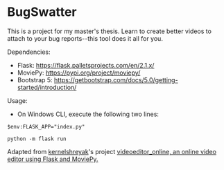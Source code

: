 # BugSwatter

This is a project for my master's thesis. Learn to create better videos to attach to your bug reports--this tool does it all for you.

Dependencies:

- Flask: https://flask.palletsprojects.com/en/2.1.x/
- MoviePy: https://pypi.org/project/moviepy/
- Bootstrap 5: https://getbootstrap.com/docs/5.0/getting-started/introduction/

Usage:

- On Windows CLI, execute the following two lines: 

`$env:FLASK_APP="index.py"`

`python -m flask run`

Adapted from [kernelshreyak](https://github.com/kernelshreyak)'s project [videoeditor_online, an online video editor using Flask and MoviePy.](https://github.com/kernelshreyak/videoeditor_online)

